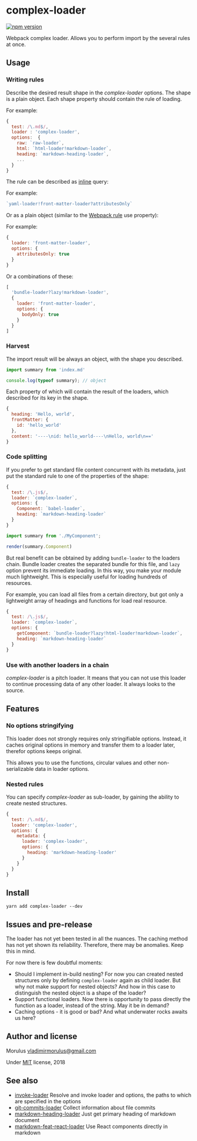 complex-loader
==

[![npm version](https://img.shields.io/npm/v/complex-loader.svg)](https://www.npmjs.com/package/complex-loader)

Webpack complex loader. Allows you to perform import by the several rules at once.

## Usage

### Writing rules

Describe the desired result shape in the *complex-loader* options. The shape is a plain object. Each shape property should contain the rule of loading.

For example:
```js
{
  test: /\.md$/,
  loader : 'complex-loader',
  options:  {
    raw: `raw-loader`,
    html: `html-loader!markdown-loader`,
    heading: `markdown-heading-loader`,
    ...
  }
}
```

The rule can be described as [inline](https://webpack.js.org/concepts/loaders/#inline) query:

For example:
```js
`yaml-loader!front-matter-loader?attributesOnly`
```

Or as a plain object (similar to the [Webpack rule](https://webpack.js.org/concepts/loaders/#configuration) use property):

For example:
```js
{
  loader: 'front-matter-loader',
  options: {
    attributesOnly: true
  }
}
```

Or a combinations of these:

```js
[
  'bundle-loader?lazy!markdown-loader',
  {
    loader: 'front-matter-loader',
    options: {
      bodyOnly: true
    }
  }
]
```

### Harvest

The import result will be always an object, with the shape you described.

```js
import summary from 'index.md'

console.log(typeof summary); // object
```

Each property of which will contain the result of the loaders, which described for its key in the shape.

```js
{
  heading: 'Hello, world',
  frontMatter: {
    id: 'hello_world'
  },
  content: '----\nid: hello_world----\nHello, world\n=='
}
```

### Code splitting

If you prefer to get standard file content concurrent with its metadata, just put the standard rule to one of the properties of the shape:

```js
{
  test: /\.js$/,
  loader: `complex-loader`,
  options: {
    Component: `babel-loader`,
    heading: `markdown-heading-loader`
  }
}
```

```js
import summary from './MyComponent';

render(summary.Component)
```

But real benefit can be obtained by adding `bundle-loader` to the loaders chain. Bundle loader creates the separated bundle for this file, and `lazy` option prevent its immediate loading. In this way, you make your module much lightweight. This is especially useful for loading hundreds of resources.

For example, you can load all files from a certain directory, but got only a lightweight array of headings and functions for load real resource.

```js
{
  test: /\.js$/,
  loader: `complex-loader`,
  options: {
    getComponent: `bundle-loader?lazy!html-loader!markdown-loader`,
    heading: `markdown-heading-loader`
  }
}
```

### Use with another loaders in a chain

*complex-loader* is a pitch loader. It means that you can not use this loader to continue processing data of any other loader. It always looks to the source.

Features
--

### No options stringifying

This loader does not strongly requires only stringifiable options. Instead, it caches original options in memory and transfer them to a loader later, therefor options keeps original.

This allows you to use the functions, circular values and other non-serializable data in loader options.

### Nested rules

You can specify *complex-loader* as sub-loader, by gaining the ability to create nested structures.

```js
{
  test: /\.md$/,
  loader: 'complex-loader',
  options: {
    metadata: {
      loader: 'complex-loader',
      options: {
        heading: 'markdown-heading-loader'
      }
    }
  }
}
```

Install
--

```shell
yarn add complex-loader --dev
```

Issues and pre-release
--

The loader has not yet been tested in all the nuances. The caching method has not yet shown its reliability. Therefore, there may be anomalies. Keep this in mind.

For now there is few doubtful moments:

- Should I implement in-build nesting? For now you can created nested structures only by defining `complex-loader` again as child loader. But why not make support for nested objects? And how in this case to distinguish the nested object is a shape of the loader?
- Support functional loaders. Now there is opportunity to pass directly the function as a loader, instead of the string. May it be in demand?
- Caching options - it is good or bad? And what underwater rocks awaits us here?

Author and license
--

Morulus <vladimirmorulus@gmail.com>

Under [MIT](./LICENSE) license, 2018

See also
--

- [invoke-loader](https://github.com/morulus/invoke-loader) Resolve and invoke loader and options, the paths to which are specified in the options
- [git-commits-loader](https://github.com/morulus/git-commits-loader) Collect information about file commits
- [markdown-heading-loader](https://github.com/morulus/markdown-heading-loader) Just get primary heading of markdown document
- [markdown-feat-react-loader](https://github.com/morulus/markdown-feat-react-loader) Use React components directly in markdown

